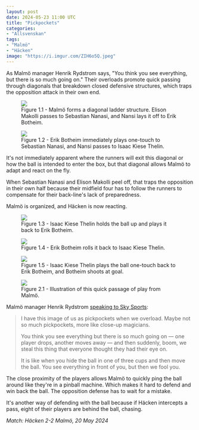 ```yaml
---
layout: post
date: 2024-05-23 11:00 UTC
title: "Pickpockets"
categories:
- "Allsvenskan"
tags:
- "Malmö"
- "Häcken"
image: "https://i.imgur.com/ZIH6o5Q.jpeg"
---
```


As Malmö manager Henrik Rydstrom says, "You think you see everything, but there is so much going on." Their overloads promote quick passing through diagonals that breakdown closed defensive structures, which traps the opposition attack in their own end.

<!---more---> 

<figure>
    <img src="https://i.imgur.com/ZIH6o5Q.jpeg">
    <figcaption>Figure 1.1 - Malmö forms a diagonal ladder structure. Elison Makolli passes to Sebastian Nanasi, and Nansi lays it off to Erik Botheim.</figcaption>
</figure> 

<figure>
    <img src="https://i.imgur.com/bB3luEX.jpeg">
    <figcaption>Figure 1.2 - Erik Botheim immediately plays one-touch to Sebastian Nanasi, and Nansi passes to Isaac Kiese Thelin.</figcaption>
</figure> 

It's not immediately apparent where the runners will exit this diagonal or how the ball is intended to enter the box, but that diagonal allows Malmö to adapt and react on the fly. 

When Sebastian Nanasi and Elison Makolli peel off, that traps the opposition in their own half because their midfield four has to follow the runners to compensate for their back-line's lack of preparedness. 

Malmö is organized, and Häcken is now reacting. 


<figure>
    <img src="https://i.imgur.com/aRjsSYn.jpeg">
    <figcaption>Figure 1.3 - Isaac Kiese Thelin holds the ball up and plays it back to Erik Botheim. </figcaption>
</figure> 

<figure>
    <img src="https://i.imgur.com/NEx9Lpz.jpeg">
    <figcaption>Figure 1.4 - Erik Botheim rolls it back to Isaac Kiese Thelin. </figcaption>
</figure> 

<figure>
    <img src="https://i.imgur.com/CReOqOW.jpeg">
    <figcaption>Figure 1.5 - Isaac Kiese Thelin plays the ball one-touch back to Erik Botheim, and Botheim shoots at goal. </figcaption>
</figure> 

<figure>
    <img src="https://i.imgur.com/44BRsDO.jpeg">
    <figcaption>Figure 2.1 - Illustration of this quick passage of play from Malmö.</figcaption>
</figure> 

Malmö manager Henrik Rydstrom [speaking to Sky Sports](https://www.skysports.com/football/news/11096/13097969/henrik-rydstrom-interview-how-malmo-boss-rejected-positional-play-to-become-europe-s-most-innovative-coach): 

> I have this image of us as pickpockets when we overload. Maybe not so much pickpockets, more like close-up magicians. 
> 
> You think you see everything but there is so much going on — one player drops, another moves away — and then suddenly, boom, we steal this thing that everyone thought they had their eye on.
> 
> It is like when you hide the ball in one of three cups and then move the ball. You see everything in front of you, but then we fool you.

The close proximity of the players allows Malmö to quickly ping the ball around like they're in a pinball machine. Which makes it hard to defend and win back the ball. The opposition defense has to wait for a mistake. 

It's another way of defending with the ball because if Häcken intercepts a pass, eight of their players are behind the ball, chasing. 

*Match: Häcken 2-2 Malmö, 20 May 2024*